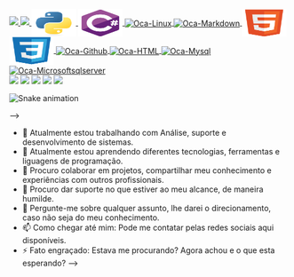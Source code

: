 <div>
  <a href="https://github.com/Ocante">
  <img height="180em" src="https://github-readme-stats.vercel.app/api?username=ocante&show_icons=true&theme=radical&include_all_commits=true&count_private=true"/>
  <img height="180em" src="https://github-readme-stats.vercel.app/api/top-langs/?username=ocante&layout=compact&langs_count=16&theme=dracula"/>
  <img align="center" alt="Oca-Python" height="50" width="80" src="https://raw.githubusercontent.com/devicons/devicon/master/icons/python/python-original.svg"/>
  <img align="center" alt="Oca-Csharp" height="50" width="80" src="https://raw.githubusercontent.com/devicons/devicon/master/icons/csharp/csharp-original.svg"/>
  <img align="center" alt="Oca-Linux" height="50" width="80" src="https://cdn.jsdelivr.net/gh/devicons/devicon/icons/linux/linux-original.svg" />
  <img align="center" alt="Oca-Markdown" height="50" width="80" src="https://cdn.jsdelivr.net/gh/devicons/devicon/icons/markdown/markdown-original.svg" />
  <img align="center" alt="Oca-HTML" height="50" width="80" src="https://raw.githubusercontent.com/devicons/devicon/master/icons/html5/html5-original.svg">
  <img align="center" alt="Oca-CSS" height="50" width="80" src="https://raw.githubusercontent.com/devicons/devicon/master/icons/css3/css3-original.svg">
  <img align="center" alt="Oca-Github" height="50" width="80" src="https://cdn.jsdelivr.net/gh/devicons/devicon/icons/git/git-original-wordmark.svg">
  <img  align="center" alt="Oca-HTML" height="50" width="80" src="https://cdn.jsdelivr.net/gh/devicons/devicon/icons/github/github-original-wordmark.svg" />
  <img align="center" alt="Oca-Mysql" height="50" width="80" src="https://cdn.jsdelivr.net/gh/devicons/devicon/icons/mysql/mysql-original.svg" />
  <img align="center" alt="Oca-Microsoftsqlserver" height="80" width="80" src="https://cdn.jsdelivr.net/gh/devicons/devicon/icons/microsoftsqlserver/microsoftsqlserver-plain-wordmark.svg" />       
  </div>

  <div> 
  <a href="[https://instagram.com/ocante](https://instagram.com/bless_ocn?igshid=ZGUzMzM3NWJiOQ==)" target="_blank"><img src="https://img.shields.io/badge/-Instagram-%23E4405F?style=for-the-badge&logo=instagram&logoColor=white" target="_blank"></a>
 <a href="https://discord.gg/kbQMsHZVwp" target="_blank"><img src="https://img.shields.io/badge/Discord-7289DA?style=for-the-badge&logo=discord&logoColor=white" target="_blank"></a> 
  <a href = "blessdevelopereng@gmail.com"><img src="https://img.shields.io/badge/-Gmail-%23333?style=for-the-badge&logo=gmail&logoColor=white" target="_blank"></a>
  <a href="https://www.linkedin.com/in/ocante-antonio-i%C3%A9-a213b6b7" target="_blank"><img src="https://img.shields.io/badge/-LinkedIn-%230077B5?style=for-the-badge&logo=linkedin&logoColor=white" target="_blank"></a>
  <a href="https://https://twitter.com/bless_ocn" target="_blank"><img src="https://img.shields.io/badge/-Twitter-%230077B5?style=for-the-badge&logo=twitter&logoColor=white" target="_blank"></a>
</div>
  
![Snake animation](https://github.com/Ocante/ocante/blob/output/github-contribution-grid-snake.cvg)
  
 
-->
- 🔭 Atualmente estou trabalhando com Análise, suporte e desenvolvimento de sistemas.
- 🌱 Atualmente estou aprendendo diferentes tecnologias, ferramentas e liguagens de programação.
- 👯 Procuro colaborar em projetos, compartilhar meu conhecimento e experiências com outros profissionais.
- 🤔 Procuro dar suporte no que estiver ao meu alcance, de maneira humilde.
- 💬 Pergunte-me sobre qualquer assunto, lhe darei o direcionamento, caso não seja do meu conhecimento.
- 📫 Como chegar até mim: Pode me contatar pelas redes sociais aqui disponíveis.
- ⚡ Fato engraçado: Estava me procurando? Agora achou e o que esta esperando?
-->
 ##
